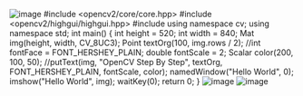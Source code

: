![image](https://user-images.githubusercontent.com/90375458/133039936-a756a291-17a7-46ad-a845-0acdeb014029.png)
#include <opencv2/core/core.hpp>
#include <opencv2/highgui/highgui.hpp>
#include <string>
using namespace cv;
using namespace std;
int main()
{
	int height = 520;
	int width = 840;
	Mat img(height, width, CV_8UC3);
	Point textOrg(100, img.rows / 2);
	//int fontFace = FONT_HERSHEY_PLAIN;
	double fontScale = 2;
	Scalar color(200, 100, 50);
	//putText(img, "OpenCV Step By Step", textOrg, FONT_HERSHEY_PLAIN, fontScale, color);
	namedWindow("Hello World", 0);
	imshow("Hello World", img);
	waitKey(0);
	return 0;
}
	![image](https://user-images.githubusercontent.com/90375458/133044904-b9147c98-73fe-4218-8776-a10b19dbe0e4.png)
![image](https://user-images.githubusercontent.com/90375458/133050748-8536c07c-f00e-4166-b14c-cd8507ce3ed1.png)

